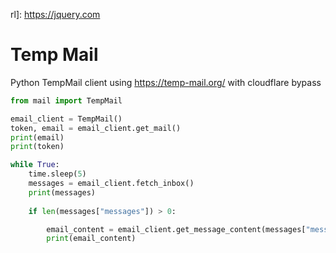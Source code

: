 rl]: https://jquery.com 

# Temp Mail
 Python TempMail client using https://temp-mail.org/ with cloudflare bypass


```py
from mail import TempMail

email_client = TempMail()
token, email = email_client.get_mail()
print(email)
print(token)

while True:
    time.sleep(5)
    messages = email_client.fetch_inbox()
    print(messages)
    
    if len(messages["messages"]) > 0:

        email_content = email_client.get_message_content(messages["messages"][0]["_id"])
        print(email_content)
```
